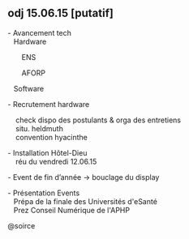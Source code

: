 ## odj 15.06.15 [putatif]



\- Avancement tech  
   Hardware

       ENS

       AFORP

   Software

\- Recrutement hardware

    check dispo des postulants &amp; orga des entretiens  
    situ. heldmuth  
    convention hyacinthe

\- Installation Hôtel-Dieu  
    réu du vendredi 12.06.15

\- Event de fin d’année -&gt; bouclage du display

\- Présentation Events  
   Prépa de la finale des Universités d'eSanté  
   Prez Conseil Numérique de l'APHP  
  

@soirce



